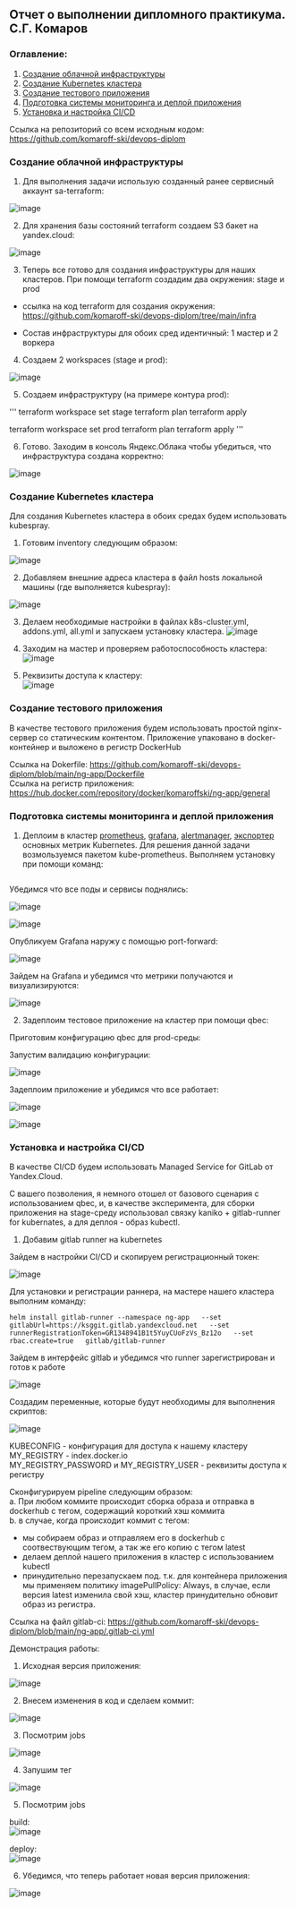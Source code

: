 ## Отчет о выполнении дипломного практикума. С.Г. Комаров

### Оглавление:

1. [Создание облачной инфраструктуры](#one)  
2. [Создание Kubernetes кластера](#two)  
3. [Создание тестового приложения](#three)  
4. [Подготовка cистемы мониторинга и деплой приложения](#four)  
5. [Установка и настройка CI/CD](#five)  

Ссылка на репозиторий со всем исходным кодом: https://github.com/komaroff-ski/devops-diplom  




### Создание облачной инфраструктуры  
<a name="one"></a>

1. Для выполнения задачи использую созданный ранее сервисный аккаунт sa-terraform:  

![image](https://github.com/komaroff-ski/devops-diplom/assets/93157702/1643ce13-645c-4ae0-b1c1-bf486075ff1f)  

2. Для хранения базы состояний terraform создаем S3 бакет на yandex.cloud:  

![image](https://github.com/komaroff-ski/devops-diplom/assets/93157702/529fe36b-9194-407e-ace3-efb789c42b78)  

3. Теперь все готово для создания инфраструктуры для наших кластеров. При помощи terraform создадим два окружения: stage и prod  

- ссылка на код terraform для создания окружения: https://github.com/komaroff-ski/devops-diplom/tree/main/infra  

- Состав инфраструктуры для обоих сред идентичный: 1 мастер и 2 воркера  

4. Создаем 2 workspaces (stage и prod):  

![image](https://github.com/komaroff-ski/devops-diplom/assets/93157702/9367577e-1fb5-4b96-869b-ed1300eca0c9)  

5. Создаем инфраструктуру (на примере контура prod):  

'''
terraform workspace set stage
terraform plan
terraform apply

terraform workspace set prod
terraform plan
terraform apply
''' 

6. Готово. Заходим в консоль Яндекс.Облака чтобы убедиться, что инфраструктура создана корректно:  

![image](https://github.com/komaroff-ski/devops-diplom/assets/93157702/2b6cbf34-cd36-404f-93e4-dfa098579250)  


### Создание Kubernetes кластера  
<a name="two"></a>

Для создания Kubernetes кластера в обоих средах будем использовать kubespray.  

1. Готовим inventory следующим образом:  

![image](https://github.com/komaroff-ski/devops-diplom/assets/93157702/2f05c244-f495-427c-b9c1-d280ec63f7c2)  
 
2. Добавляем внешние адреса кластера в файл hosts локальной машины (где выполняется kubespray):  

![image](https://github.com/komaroff-ski/devops-diplom/assets/93157702/dbe20f16-6d80-4bbd-b070-85645185d44f)  

3. Делаем необходимые настройки в файлах k8s-cluster.yml, addons.yml, all.yml и запускаем установку кластера.
![image](https://github.com/komaroff-ski/devops-diplom/assets/93157702/032b2748-28d1-4d20-a6b3-3c2f68930abf)  

4. Заходим на мастер и проверяем работоспособность кластера:  
![image](https://github.com/komaroff-ski/devops-diplom/assets/93157702/225d1dda-afcd-4d95-a44b-cf3106d7766c)  

7. Реквизиты доступа к кластеру:  
![image](https://github.com/komaroff-ski/devops-diplom/assets/93157702/b63c9797-b0a8-4fed-8dc8-4abd0afa2f22)  


### Создание тестового приложения  
<a name="three"></a>
В качестве тестового приложения будем использовать простой nginx-сервер со статическим контентом. Приложение упаковано в docker-контейнер и выложено в регистр DockerHub  

Ссылка на Dokerfile: https://github.com/komaroff-ski/devops-diplom/blob/main/ng-app/Dockerfile  
Ссылка на регистр приложения: https://hub.docker.com/repository/docker/komaroffski/ng-app/general  

### Подготовка cистемы мониторинга и деплой приложения  
<a name="four"></a>

1. Деплоим в кластер [prometheus](https://prometheus.io/), [grafana](https://grafana.com/), [alertmanager](https://github.com/prometheus/alertmanager), [экспортер](https://github.com/prometheus/node_exporter) основных метрик Kubernetes. Для решения данной задачи возмользуемся пакетом kube-prometheus.
Выполняем установку при помощи команд:
```

```



Убедимся что все поды и сервисы поднялись:  

![image](https://github.com/komaroff-ski/devops-diplom/assets/93157702/f150e231-94c5-499a-aa60-2eee0a6f7bd4)  

![image](https://github.com/komaroff-ski/devops-diplom/assets/93157702/95d28f6a-770e-4023-956a-4c2d17801065)  

Опубликуем Grafana наружу с помощью port-forward:  

![image](https://github.com/komaroff-ski/devops-diplom/assets/93157702/9cee8827-b449-4778-b6ea-fcb2bd028de4)  

Зайдем на Grafana и убедимся что метрики получаются и визуализируются:  

![image](https://github.com/komaroff-ski/devops-diplom/assets/93157702/6f40ca2f-9bb9-4637-8546-49fd8814dd92)  

2. Задеплоим тестовое приложение на кластер при помощи qbec:  

Приготовим конфигурацию qbec для prod-среды: 

Запустим валидацию конфигурации:  

![image](https://github.com/komaroff-ski/devops-diplom/assets/93157702/15dfc86b-def3-406a-a40f-d4172fb7edf6)  

Задеплоим приложение и убедимся что все работает:  

![image](https://github.com/komaroff-ski/devops-diplom/assets/93157702/7d1d883f-5395-4857-84d0-c845b0161d19)  

![image](https://github.com/komaroff-ski/devops-diplom/assets/93157702/cd17d841-12e7-4d30-aa48-331db64f285c)  



### Установка и настройка CI/CD  
<a name="five"></a>

В качестве CI/CD будем использовать Managed Service for GitLab от Yandex.Cloud.  

С вашего позволения, я немного отошел от базового сценария с использованием qbec, и, в качестве эксперимента, для сборки приложения на stage-среду использовал связку kaniko +  gitlab-runner for kubernates, а для деплоя - образ kubectl.  

1. Добавим gitlab runner на kubernetes  

Зайдем в настройки CI/CD и скопируем регистрационный токен:  

![image](https://github.com/komaroff-ski/devops-diplom/assets/93157702/567fc9a2-b24e-48b4-8a49-14f49c0801ab)  

Для установки и регистрации раннера, на мастере нашего кластера выполним команду:  

```
helm install gitlab-runner --namespace ng-app   --set gitlabUrl=https://ksggit.gitlab.yandexcloud.net   --set runnerRegistrationToken=GR1348941B1t5YuyCUoFzVs_Bz12o   --set rbac.create=true   gitlab/gitlab-runner
```

Зайдем в интерфейс gitlab и убедимся что runner зарегистрирован и готов к работе  

![image](https://github.com/komaroff-ski/devops-diplom/assets/93157702/d92cffe9-d9b2-44db-ade6-ad0ccacc7e02)


Создадим переменные, которые будут необходимы для выполнения скриптов:  

![image](https://github.com/komaroff-ski/devops-diplom/assets/93157702/0038e0db-557c-4db5-930e-c36c95c1900e)

KUBECONFIG - конфигурация для доступа к нашему кластеру  
MY_REGISTRY - index.docker.io  
MY_REGISTRY_PASSWORD и MY_REGISTRY_USER - реквизиты доступа к регистру  

Сконфигурируем pipeline следующим образом:  
a. При любом коммите происходит сборка образа и отправка в dockerhub c тегом, содержащий короткий хэш коммита  
b. в случае, когда происходит коммит с тегом:  
-  мы собираем образ и отправляем его в dockerhub с соотвествующим тегом, а так же его копию с тегом latest  
-  делаем деплой нашего приложения в кластер с использованием kubectl  
-  принудительно перезапускаем под. т.к. для контейнера приложения мы применяем политику imagePullPolicy: Always, в случае, если версия latest изменила свой хэш, кластер принудительно обновит образ из регистра.  

Ссылка на файл gitlab-ci: https://github.com/komaroff-ski/devops-diplom/blob/main/ng-app/.gitlab-ci.yml  

Демонстрация работы:  

1. Исходная версия приложения:  

![image](https://github.com/komaroff-ski/devops-diplom/assets/93157702/0a693742-2a1b-4d34-8fbb-38243a45987a)

2. Внесем изменения в код и сделаем коммит:  

![image](https://github.com/komaroff-ski/devops-diplom/assets/93157702/0e6a95f0-fa8a-4739-b250-4deb60b638d9) 

3. Посмотрим jobs  

![image](https://github.com/komaroff-ski/devops-diplom/assets/93157702/6eec7e3a-9219-4be0-9555-74b3d493b20a)  

4. Запушим тег  

![image](https://github.com/komaroff-ski/devops-diplom/assets/93157702/82ff43ca-e92f-4f1e-ad70-c6a4a867654a)  

5. Посмотрим jobs  

build:  
![image](https://github.com/komaroff-ski/devops-diplom/assets/93157702/72ecbda3-4c42-458e-ad94-9703050bb148)


deploy:  
![image](https://github.com/komaroff-ski/devops-diplom/assets/93157702/cfb71d72-3b01-4cb4-b965-2168286118a2)

6. Убедимся, что теперь работает новая версия приложения:

![image](https://github.com/komaroff-ski/devops-diplom/assets/93157702/df49e8e5-7546-46d7-98de-7bdbe6c60f52)


